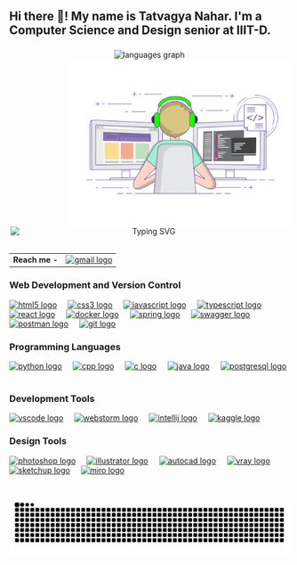 <h2 align="left">Hi there 👋! My name is Tatvagya Nahar. I'm a Computer Science and Design senior at IIIT-D.</h2>

###

<div align="center">
  <img src="https://github-readme-stats.vercel.app/api/top-langs?username=tatvagya23554&locale=en&hide_title=false&layout=compact&card_width=320&langs_count=5&theme=dracula&hide_border=false" height="150" alt="languages graph"  />
  <img align="right" height="300" src="https://raw.githubusercontent.com/mikonoid/mikonoid/main/images/gifs/coder3.gif" style="max-width: 100%; height: auto; max-height: 300px; display: inline-block;" data-target="animated-image.originalImage">
  <img src="https://readme-typing-svg.demolab.com?font=Oswald&size=55&color=572598&center=true&vCenter=true&multiline=true&width=800&height=250&duration=3000&pause=1500&lines=Curious,+ambitious+CS+student.;Builder,+researcher,+designer,;global+aspirant." alt="Typing SVG" style="display:block; margin-left:0; width:500px;" />
  
  <br>
  
  <table>
  <tr>
    <td><strong>Reach me -</strong></td>
    <td>
      <!-- <a href="mailto:tatvagyanahar@gmail.com" target="_blank" rel="noopener noreferrer">
        <img src="https://img.shields.io/badge/Gmail-D14836?style=flat&logo=gmail&logoColor=white" height="40" alt="gmail logo" />
      </a> -->
      <a href="https://mail.google.com/mail/?view=cm&fs=1&to=tatvagyanahar@gmail.com" target="_blank" rel="noopener noreferrer">
        <img src="https://img.shields.io/badge/Gmail-D14836?style=flat&logo=gmail&logoColor=white" height="40" alt="gmail logo" />
      </a>
    </td>
  </tr>
  </table>
</div>

<div align="left">
  <h3>Web Development and Version Control</h3>
  <a href="https://www.w3schools.com/html/" target="_blank" rel="noopener noreferrer"><img src="https://cdn.jsdelivr.net/gh/devicons/devicon/icons/html5/html5-original.svg" height="30" alt="html5 logo"  /></a>
  <img width="12" />
  <a href="https://css3.com/" target="_blank" rel="noopener noreferrer"><img src="https://cdn.jsdelivr.net/gh/devicons/devicon/icons/css3/css3-original.svg" height="30" alt="css3 logo"  /></a>
  <img width="12" />
  <a href="https://www.w3schools.com/js/" target="_blank" rel="noopener noreferrer"><img src="https://cdn.jsdelivr.net/gh/devicons/devicon/icons/javascript/javascript-original.svg" height="30" alt="javascript logo"  /></a>
  <img width="12" />
  <a href="https://www.typescriptlang.org/" target="_blank" rel="noopener noreferrer"><img src="https://cdn.jsdelivr.net/gh/devicons/devicon/icons/typescript/typescript-original.svg" height="30" alt="typescript logo"  /></a>
  <img width="12" />
  <a href="https://react.dev/" target="_blank" rel="noopener noreferrer"><img src="https://cdn.jsdelivr.net/gh/devicons/devicon/icons/react/react-original.svg" height="30" alt="react logo"  /></a>
  <img width="12" />
  <a href="https://hub.docker.com/" target="_blank" rel="noopener noreferrer"><img src="https://cdn.jsdelivr.net/gh/devicons/devicon@latest/icons/docker/docker-original.svg" height="30" alt="docker logo"  /></a>
  <img width="12" />
  <a href="https://start.spring.io/" target="_blank" rel="noopener noreferrer"><img src="https://cdn.jsdelivr.net/gh/devicons/devicon@latest/icons/spring/spring-original.svg" height="30" alt="spring logo"  /></a>
  <img width="12" />
  <a href="https://swagger.io/" target="_blank" rel="noopener noreferrer"><img src="https://cdn.jsdelivr.net/gh/devicons/devicon@latest/icons/swagger/swagger-original.svg" height="30" alt="swagger logo"  /></a>
  <img width="12" />
  <a href="https://www.postman.com/" target="_blank" rel="noopener noreferrer"><img src="https://cdn.jsdelivr.net/gh/devicons/devicon@latest/icons/postman/postman-original.svg" height="30" alt="postman logo"  /></a>
  <img width="12" />
  <a href="https://git-scm.com/" target="_blank" rel="noopener noreferrer"><img src="https://cdn.jsdelivr.net/gh/devicons/devicon@latest/icons/git/git-original.svg" height="30" alt="git logo"  /></a>
  <img width="12" />
  <br>
  <h3>Programming Languages</h3>
  <a href="https://www.python.org/" target="_blank" rel="noopener noreferrer"><img src="https://cdn.jsdelivr.net/gh/devicons/devicon@latest/icons/python/python-original.svg" height="30" alt="python logo"  /></a>
  <img width="12" />
  <a href="https://cplusplus.com/" target="_blank" rel="noopener noreferrer"><img src="https://cdn.jsdelivr.net/gh/devicons/devicon@latest/icons/cplusplus/cplusplus-original.svg" height="30" alt="cpp logo"  /></a>
  <img width="12" />
  <a href="https://www.cprogramming.com/" target="_blank" rel="noopener noreferrer"><img src="https://cdn.jsdelivr.net/gh/devicons/devicon@latest/icons/c/c-original.svg" height="30" alt="c logo"  /></a>
  <img width="12" />
  <a href="https://www.java.com/en/" target="_blank" rel="noopener noreferrer"><img src="https://cdn.jsdelivr.net/gh/devicons/devicon@latest/icons/java/java-original.svg" height="30" alt="java logo"  /></a>
  <img width="12" />
  <a href="https://www.postgresql.org/" target="_blank" rel="noopener noreferrer"><img src="https://cdn.jsdelivr.net/gh/devicons/devicon@latest/icons/postgresql/postgresql-original.svg" height="30" alt="postgresql logo"  /></a>
  <img width="12" />
  <br>
  <h3>Development Tools</h3>
  <a href="https://code.visualstudio.com/" target="_blank" rel="noopener noreferrer"><img src="https://cdn.jsdelivr.net/gh/devicons/devicon@latest/icons/vscode/vscode-original.svg" height="30" alt="vscode logo"  /></a>
  <img width="12" />
  <a href="https://www.jetbrains.com/webstorm/" target="_blank" rel="noopener noreferrer"><img src="https://cdn.jsdelivr.net/gh/devicons/devicon@latest/icons/webstorm/webstorm-original.svg" height="30" alt="webstorm logo"  /></a>
  <img width="12" />
  <a href="https://www.jetbrains.com/idea/" target="_blank" rel="noopener noreferrer"><img src="https://cdn.jsdelivr.net/gh/devicons/devicon@latest/icons/intellij/intellij-original.svg" height="30" alt="intellij logo"  /></a>
  <img width="12" />
  <a href="https://www.kaggle.com" target="_blank" rel="noopener noreferrer"><img src="https://cdn.jsdelivr.net/gh/devicons/devicon@latest/icons/kaggle/kaggle-original-wordmark.svg" height="30" alt="kaggle logo"  /></a>
  <img width="12" />
  <br>
  <h3>Design Tools</h3>
  <a href="https://www.adobe.com/in/products/photoshop.html" target="_blank" rel="noopener noreferrer"><img src="https://cdn.jsdelivr.net/gh/devicons/devicon@latest/icons/photoshop/photoshop-original.svg" height="30" alt="photoshop logo"  /></a>
  <img width="12" />
  <a href="https://www.adobe.com/in/products/illustrator.html" target="_blank" rel="noopener noreferrer"><img src="https://cdn.jsdelivr.net/gh/devicons/devicon@latest/icons/illustrator/illustrator-original.svg" height="30" alt="illustrator logo"  /></a>
  <img width="12" />
  <a href="https://web.autocad.com/" target="_blank" rel="noopener noreferrer"><img src="https://yt3.googleusercontent.com/Zf3f8N8G522eqs99niGAUI2rcmNmgy6yc0Y-PzP0bN4TmkK0I5vVCYUtA-bCsTX-SyRQgWCp=s160-c-k-c0x00ffffff-no-rj" height="30" alt="autocad logo"  /></a>
  <img width="12" />
  <a href="https://www.chaos.com/vray" target="_blank" rel="noopener noreferrer"><img src="https://yt3.googleusercontent.com/uLNH5DN1QCpWBL0yYwOqpNpyNBYDrEeswh9vnpZAsxzyFcnCQq2GVIWwwR1LJl_eDkyvmo9HEA=s160-c-k-c0x00ffffff-no-rj" height="30" alt="vray logo"  /></a>
  <img width="12" />
  <a href="https://sketchup.trimble.com/en?srsltid=AfmBOopnL1pFh4sOP_7UE3bsL3NZEoqktSaq4cFpUySAEe3Ws8rE0NN6" target="_blank" rel="noopener noreferrer"><img src="https://yt3.googleusercontent.com/9attqQ0d8dpBmBMHbegGhfn9u80bP0fOtGCYd6dBmeR-P5P4V5nIdKMSvdU0kMTZWdq3thN8-A=s160-c-k-c0x00ffffff-no-rj" height="30" alt="sketchup logo"  /></a>
  <img width="12" />
  <a href="https://miro.com/" target="_blank" rel="noopener noreferrer"><img src="https://yt3.googleusercontent.com/lxYO3EWE0XCiPcwcrLp8iLIpeZ9siH-iYpAzIYR5zRJRv4QIPly_yH9xqIJlTQ4VI9uYhBuWig=s160-c-k-c0x00ffffff-no-rj" height="30" alt="miro logo"  /></a>
  <img width="12" />
</div>

###

<br clear="both">

<!-- <img src="https://raw.githubusercontent.com/tatvagya23554/tatvagya23554/output/snake.svg" alt="Snake animation" /> -->
<img src="https://raw.githubusercontent.com/tatvagya23554/tatvagya23554/output/snake.svg?color_dots=161B22,0E4429,006D32,26A641,39D353" alt="Snake animation" />

###


<!--## Hi there 👋-->

<!--
**tatvagya23554/tatvagya23554** is a ✨ _special_ ✨ repository because its `README.md` (this file) appears on your GitHub profile.

Here are some ideas to get you started:

- 🔭 I’m currently working on ...
- 🌱 I’m currently learning ...
- 👯 I’m looking to collaborate on ...
- 🤔 I’m looking for help with ...
- 💬 Ask me about ...
- 📫 How to reach me: ...
- 😄 Pronouns: ...
- ⚡ Fun fact: ...

